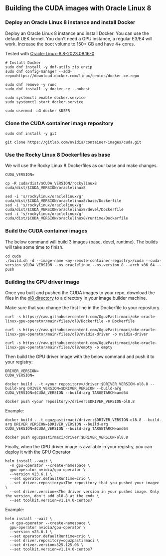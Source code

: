 ## Building the CUDA images with Oracle Linux 8

### Deploy an Oracle Linux 8 instance and install Docker

Deploy an Oracle Linux 8 instance and install Docker. You can use the default UEK kernel. You don't need a GPU instance, a regular E3/E4 will work. Increase the boot volume to 150+ GB and have 4+ cores.

Tested with [Oracle-Linux-8.8-2023.08.16-0](https://docs.oracle.com/en-us/iaas/images/image/7afc0d76-6d2d-4060-ba3b-34fb8c0080a4/).

```
# Install Docker
sudo dnf install -y dnf-utils zip unzip
sudo dnf config-manager --add-repo=https://download.docker.com/linux/centos/docker-ce.repo

sudo dnf remove -y runc
sudo dnf install -y docker-ce --nobest

sudo systemctl enable docker.service
sudo systemctl start docker.service

sudo usermod -aG docker $USER
```

### Clone the CUDA container image repository

```
sudo dnf install -y git

git clone https://gitlab.com/nvidia/container-images/cuda.git
```

### Use the Rocky Linux 8 Dockerfiles as base
We will use the Rocky Linux 8 Dockerfiles as our base and make changes.


```
CUDA_VERSION=

cp -R cuda/dist/$CUDA_VERSION/rockylinux8 cuda/dist/$CUDA_VERSION/oraclelinux8

sed -i 's/rockylinux/oraclelinux/g' cuda/dist/$CUDA_VERSION/oraclelinux8/base/Dockerfile
sed -i 's/rockylinux/oraclelinux/g' cuda/dist/$CUDA_VERSION/oraclelinux8/devel/Dockerfile
sed -i 's/rockylinux/oraclelinux/g' cuda/dist/$CUDA_VERSION/oraclelinux8/runtime/Dockerfile
```

### Build the CUDA container images
The below command will build 3 images (base, devel, runtime). The builds will take some time to finish.

```
cd cuda
./build.sh -d --image-name <my-remote-container-registry>/cuda --cuda-version $CUDA_VERSION --os oraclelinux --os-version 8 --arch x86_64 --push
```

### Building the GPU driver image
Once you built and pushed the CUDA images to your repo, download the files in the [ol8 directory](./files/ol8) to a directory in your image builder machine.

Make sure that you change the first line in the Dockerfile to your repository.

```
curl -s https://raw.githubusercontent.com/OguzPastirmaci/oke-oracle-linux-gpu-operator/main/files/ol8/Dockerfile -o Dockerfile

curl -s https://raw.githubusercontent.com/OguzPastirmaci/oke-oracle-linux-gpu-operator/main/files/ol8/nvidia-driver -o nvidia-driver

curl -s https://raw.githubusercontent.com/OguzPastirmaci/oke-oracle-linux-gpu-operator/main/files/ol8/empty -o empty
```

Then build the GPU driver image with the below command and push it to your registry:

```
DRIVER_VERSION=
CUDA_VERSION=

docker build . -t <your repository>/driver:$DRIVER_VERSION-ol8.8 --build-arg DRIVER_VERSION=$DRIVER_VERSION --build-arg CUDA_VERSION=$CUDA_VERSION --build-arg TARGETARCH=amd64

docker push <your repository>/driver:$DRIVER_VERSION-ol8.8
```

Example:

```
docker build . -t oguzpastirmaci/driver:$DRIVER_VERSION-ol8.8 --build-arg DRIVER_VERSION=$DRIVER_VERSION --build-arg CUDA_VERSION=$CUDA_VERSION --build-arg TARGETARCH=amd64

docker push oguzpastirmaci/driver:$DRIVER_VERSION-ol8.8
```

Finally, when the GPU driver image is available in your registry, you can deploy it with the GPU Operator

```
helm install --wait \
  -n gpu-operator --create-namespace \
  gpu-operator nvidia/gpu-operator \
  --version v23.6.1 \
  --set operator.defaultRuntime=crio \
  --set driver.repository=<The repository that you pushed your image> \
  --set driver.version=<The driver version in your pushed image. Only the version, don't add ol8.8 at the end> \
  --set toolkit.version=v1.14.0-centos7
```

Example:

```
helm install --wait \
  -n gpu-operator --create-namespace \
  gpu-operator nvidia/gpu-operator \
  --version v23.6.1 \
  --set operator.defaultRuntime=crio \
  --set driver.repository=oguzpastirmaci \
  --set driver.version=525.125.06 \
  --set toolkit.version=v1.14.0-centos7
```



